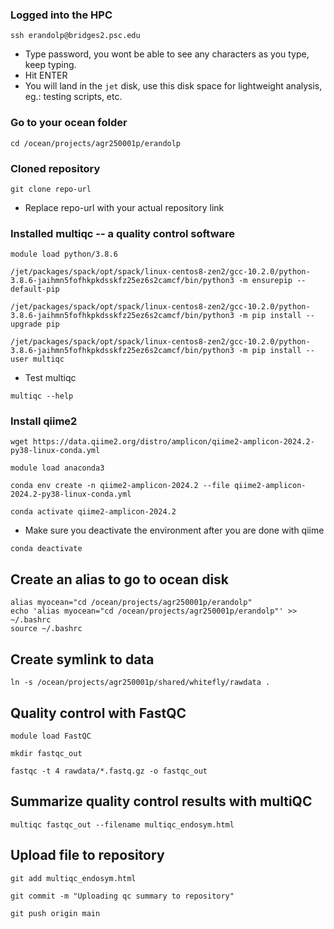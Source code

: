 ### Logged into the HPC
```
ssh erandolp@bridges2.psc.edu
```
- Type password, you wont be able to see any characters as you type, keep typing.
- Hit ENTER
- You will land in the `jet` disk, use this disk space for lightweight analysis, eg.: testing scripts, etc.

### Go to your ocean folder
```
cd /ocean/projects/agr250001p/erandolp
```

### Cloned repository

```
git clone repo-url
```
- Replace repo-url with your actual repository link

### Installed multiqc -- a quality control software
```
module load python/3.8.6
```
```
/jet/packages/spack/opt/spack/linux-centos8-zen2/gcc-10.2.0/python-3.8.6-jaihmn5fofhkpkdsskfz25ez6s2camcf/bin/python3 -m ensurepip --default-pip
```
```
/jet/packages/spack/opt/spack/linux-centos8-zen2/gcc-10.2.0/python-3.8.6-jaihmn5fofhkpkdsskfz25ez6s2camcf/bin/python3 -m pip install --upgrade pip
```
```
/jet/packages/spack/opt/spack/linux-centos8-zen2/gcc-10.2.0/python-3.8.6-jaihmn5fofhkpkdsskfz25ez6s2camcf/bin/python3 -m pip install --user multiqc
```
- Test multiqc
```
multiqc --help
```
### Install qiime2
```
wget https://data.qiime2.org/distro/amplicon/qiime2-amplicon-2024.2-py38-linux-conda.yml
```
```
module load anaconda3
```
```
conda env create -n qiime2-amplicon-2024.2 --file qiime2-amplicon-2024.2-py38-linux-conda.yml
```
```
conda activate qiime2-amplicon-2024.2
```
- Make sure you deactivate the environment after you are done with qiime
```
conda deactivate
```
## Create an alias to go to ocean disk
```
alias myocean="cd /ocean/projects/agr250001p/erandolp"
echo 'alias myocean="cd /ocean/projects/agr250001p/erandolp"' >> ~/.bashrc
source ~/.bashrc
```

## Create symlink to data
```
ln -s /ocean/projects/agr250001p/shared/whitefly/rawdata .
```
## Quality control with FastQC
```
module load FastQC
```
```
mkdir fastqc_out
```
```
fastqc -t 4 rawdata/*.fastq.gz -o fastqc_out
```
## Summarize quality control results with multiQC
```
multiqc fastqc_out --filename multiqc_endosym.html
```
## Upload file to repository
```
git add multiqc_endosym.html
```
```
git commit -m "Uploading qc summary to repository"
```
```
git push origin main
```



